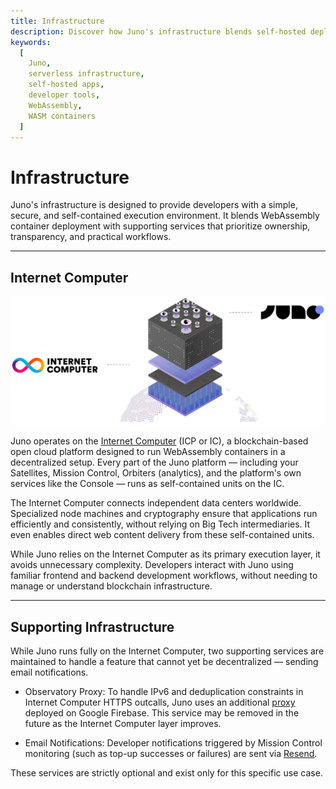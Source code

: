```yaml
---
title: Infrastructure
description: Discover how Juno's infrastructure blends self-hosted deployment with WebAssembly containers, focusing on simplicity, control, and modern Web2-compatible tooling.
keywords:
  [
    Juno,
    serverless infrastructure,
    self-hosted apps,
    developer tools,
    WebAssembly,
    WASM containers
  ]
---
```


# Infrastructure

Juno's infrastructure is designed to provide developers with a simple, secure, and self-contained execution environment. It blends WebAssembly container deployment with supporting services that prioritize ownership, transparency, and practical workflows.

---

## Internet Computer

![An illustration representing Juno smart contracts living at the top of the Internet Computer](../img/juno-internet-computer.webp)

Juno operates on the [Internet Computer](https://internetcomputer.org/) (ICP or IC), a blockchain-based open cloud platform designed to run WebAssembly containers in a decentralized setup. Every part of the Juno platform — including your Satellites, Mission Control, Orbiters (analytics), and the platform's own services like the Console — runs as self-contained units on the IC.

The Internet Computer connects independent data centers worldwide. Specialized node machines and cryptography ensure that applications run efficiently and consistently, without relying on Big Tech intermediaries. It even enables direct web content delivery from these self-contained units.

While Juno relies on the Internet Computer as its primary execution layer, it avoids unnecessary complexity. Developers interact with Juno using familiar frontend and backend development workflows, without needing to manage or understand blockchain infrastructure.

---

## Supporting Infrastructure

While Juno runs fully on the Internet Computer, two supporting services are maintained to handle a feature that cannot yet be decentralized — sending email notifications.

- Observatory Proxy: To handle IPv6 and deduplication constraints in Internet Computer HTTPS outcalls, Juno uses an additional [proxy](https://github.com/junobuild/proxy) deployed on Google Firebase. This service may be removed in the future as the Internet Computer layer improves.

- Email Notifications: Developer notifications triggered by Mission Control monitoring (such as top-up successes or failures) are sent via [Resend](https://resend.com).

These services are strictly optional and exist only for this specific use case.
